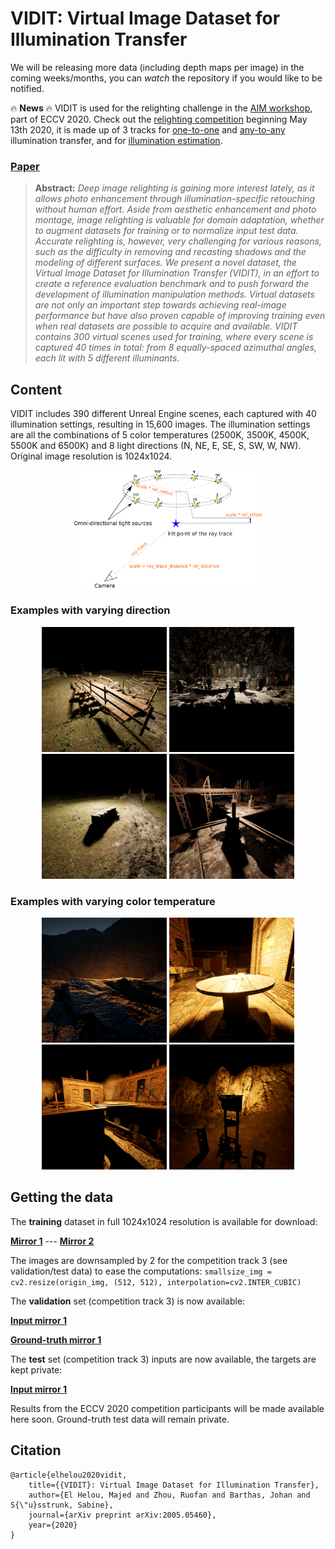 # VIDIT: Virtual Image Dataset for Illumination Transfer

We will be releasing more data (including depth maps per image) in the coming weeks/months, you can *watch* the repository if you would like to be notified.

:fire: **News** :fire: VIDIT is used for the relighting challenge in the [AIM workshop](https://data.vision.ee.ethz.ch/cvl/aim20/), part of ECCV 2020. Check out the [relighting competition](https://competitions.codalab.org/competitions/24671) beginning May 13th 2020, it is made up of 3 tracks for [one-to-one](https://competitions.codalab.org/competitions/24671) and [any-to-any](https://competitions.codalab.org/competitions/24674) illumination transfer, and for [illumination estimation](https://competitions.codalab.org/competitions/24773).

### [Paper](https://arxiv.org/abs/2005.05460)

> **Abstract:** *Deep image relighting is gaining more interest lately, as it allows photo enhancement through illumination-specific retouching without human effort. Aside from aesthetic enhancement and photo montage, image relighting is valuable for domain adaptation, whether to augment datasets for training or to normalize input test data. Accurate relighting is, however, very challenging for various reasons, such as the difficulty in removing and recasting shadows and the modeling of different surfaces. We present a novel dataset, the Virtual Image Dataset for Illumination Transfer (VIDIT), in an effort to create a reference evaluation benchmark and to push forward the development of illumination manipulation methods. Virtual datasets are not only an important step towards achieving real-image performance but have also proven capable of improving training even when real datasets are possible to acquire and available. VIDIT contains 300 virtual scenes used for training, where every scene is captured 40 times in total: from 8 equally-spaced azimuthal angles, each lit with 5 different illuminants.*

## Content
VIDIT includes 390 different Unreal Engine scenes, each captured with 40 illumination settings, resulting in 15,600 images. The illumination settings are all the combinations of 5 color temperatures (2500K, 3500K, 4500K, 5500K and 6500K) and 8 light directions (N, NE, E, SE, S, SW, W, NW). Original image resolution is 1024x1024.

<p align="center">
  <img src="gifs/diagram.png" width="300px"/>
</p>

### Examples with varying direction
<p align="center">
<img src="gifs/A_directions.gif" width="200" /> 
<img src="gifs/B_directions.gif" width="200" />
<img src="gifs/C_directions.gif" width="200" /> 
<img src="gifs/D_directions.gif" width="200" />
</p>


### Examples with varying color temperature
<p align="center">
<img src="gifs/A_illuminants.gif" width="200" /> 
<img src="gifs/B_illuminants.gif" width="200" />
<img src="gifs/C_illuminants.gif" width="200" /> 
<img src="gifs/D_illuminants.gif" width="200" />
</p>

## Getting the data
The **training** dataset in full 1024x1024 resolution is available for download:

**[Mirror 1](https://drive.google.com/open?id=1i_2lIXi-gXgIouDCYnfrdtY3wzTiH1E9)** --- **[Mirror 2](https://datasets.epfl.ch/vidit/VIDIT_train.zip)**

The images are downsampled by 2 for the competition track 3 (see validation/test data) to ease the computations:
`smallsize_img = cv2.resize(origin_img, (512, 512), interpolation=cv2.INTER_CUBIC)`

The **validation** set (competition track 3) is now available:

**[Input mirror 1](https://drive.google.com/open?id=18mx5Qx00xAKcBrxnXYAoRHwVfze-BVqK)**

**[Ground-truth mirror 1](https://drive.google.com/file/d/1TYnGJSQfb7z6-4i4EiTci22uAmDwVqXb/view?usp=sharing)**

The **test** set (competition track 3) inputs are now available, the targets are kept private:

**[Input mirror 1](https://drive.google.com/file/d/1q5Dh4bJLFoSdojeZrbRJeBIgw3-TcvD-/view?usp=sharing)**

Results from the ECCV 2020 competition participants will be made available here soon. Ground-truth test data will remain private.

## Citation

    @article{elhelou2020vidit,
        title={{VIDIT}: Virtual Image Dataset for Illumination Transfer},
        author={El Helou, Majed and Zhou, Ruofan and Barthas, Johan and S{\"u}sstrunk, Sabine},
        journal={arXiv preprint arXiv:2005.05460},
        year={2020}
    }
